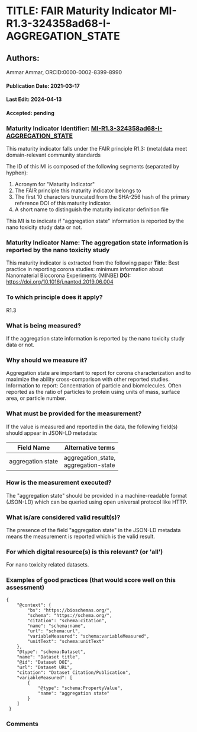 # TITLE: FAIR Maturity Indicator MI-R1.3-324358ad68-I-AGGREGATION_STATE

## Authors: 
Ammar Ammar, ORCID:0000-0002-8399-8990

#### Publication Date: 2021-03-17
#### Last Edit: 2024-04-13
#### Accepted: pending

### Maturity Indicator Identifier: [MI-R1.3-324358ad68-I-AGGREGATION_STATE](https://w3id.org/nsdra/maturity-indicator/readme/MI-R1.3-324358ad68-I-AGGREGATION_STATE)

This maturity indicator falls under the FAIR principle R1.3:
(meta)data meet domain-relevant community standards

The ID of this MI is composed of the following segments (separated by hyphen):
1. Acronym for "Maturity Indicator"
1. The FAIR principle this maturity indicator belongs to
1. The first 10 characters truncated from the SHA-256 hash of the primary reference DOI of this maturity indicator.
1. A short name to distinguish the maturity indicator definition file

This MI is to indicate if "aggregation state" information is reported by the nano toxicity study data or not.

### Maturity Indicator Name:  The aggregation state information is reported by the nano toxicity study

This maturity indicator is extracted from the following paper 
**Title:** Best practice in reporting corona studies: minimum information about Nanomaterial Biocorona Experiments (MINBE)
**DOI:** https://doi.org/10.1016/j.nantod.2019.06.004

### To which principle does it apply?  
R1.3

### What is being measured?
If the aggregation state information is reported by the nano toxicity study data or not.

### Why should we measure it?
Aggregation state are important to report for corona characterization and
to maximize the ability cross-comparison with other reported studies. Information to report:
Concentration of particle and biomolecules. Often reported as the ratio of particles to protein 
using units of mass, surface area, or particle number.

### What must be provided for the measurement?
If the value is measured and reported in the data, the following field(s) should appear in JSON-LD metadata: 

| Field Name            | Alternative terms                        |
| --------------------- | ---------------------------------------- |
| aggregation state     | aggregation_state,<br>aggregation-state  |

### How is the measurement executed?
The "aggregation state" should be provided in a machine-readable format (JSON-LD) which can be queried using open universal protocol like HTTP.

### What is/are considered valid result(s)?
The presence of the field "aggregation state" in the JSON-LD metadata means the measurement is reported which is the valid result.

### For which digital resource(s) is this relevant? (or 'all')
For nano toxicity related datasets.  

### Examples of good practices (that would score well on this assessment)
```{json}
{
 	"@context": {
 		"bs": "https://bioschemas.org/",
 		"schema": "https://schema.org/",
 		"citation": "schema:citation",
 		"name": "schema:name",
 		"url": "schema:url",
 		"variableMeasured": "schema:variableMeasured",
 		"unitText": "schema:unitText"
 	},
 	"@type": "schema:Dataset",
 	"name": "Dataset title",
 	"@id": "Dataset DOI",
 	"url": "Dataset URL",
 	"citation": "Dataset Citation/Publication",
 	"variableMeasured": [
 		{
 			"@type": "schema:PropertyValue",
 			"name": "aggregation state"
 		}
 	]
 }
```

### Comments


